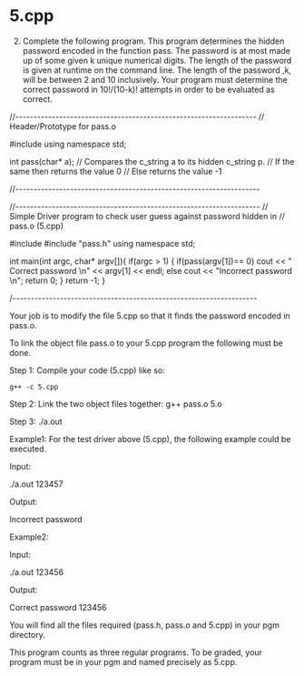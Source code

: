 # 5.cpp

2. Complete the following program. This program determines the hidden 
password encoded in the function pass. The password is at most made up of 
some given k unique numerical digits. The length of the password is given 
at runtime on the command line. The length of the password ,k, will be between 
2 and 10 inclusively. Your program must determine the correct password in 
10!/(10-k)! attempts in order to be evaluated as correct.

//------------------------------------------------------------------
// Header/Prototype for pass.o

#include <iostream>
using namespace std;

int pass(char* a);
// Compares the c_string a to its hidden c_string p.
// If the same then returns the value 0
// Else returns the value -1

//-------------------------------------------------------------------

//-------------------------------------------------------------------
// Simple Driver program to check user guess against password hidden in
// pass.o (5.cpp)

#include <iostream>
#include "pass.h"
using namespace std;

int main(int argc, char* argv[]){
	if(argc > 1) {
		if(pass(argv[1])== 0) cout << " Correct password \n" << argv[1] << endl;
		else cout << "Incorrect password \n";
	return 0;
	}
	return -1;
}

/-------------------------------------------------------------------

Your job is to modify the file 5.cpp so that it finds the password 
encoded in pass.o.

To link the object file pass.o to your 5.cpp program the following must 
be 
done.

Step 1: Compile your code (5.cpp) like so:

	g++ -c 5.cpp

Step 2: Link the two object files together:
	g++ pass.o 5.o

Step 3: ./a.out <integer>

Example1:
For the test driver above (5.cpp), the following example could be 
executed.

Input:
	
./a.out 123457

Output:

Incorrect password

Example2:

Input:

./a.out 123456

Output:

Correct password 123456

You will find all the files required (pass.h, pass.o and 5.cpp) in your 
pgm directory.

This program counts as three regular programs. To be graded, your 
program must be in your pgm and named precisely as 5.cpp.
